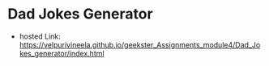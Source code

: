 # Dad Jokes Generator

- hosted Link: https://velpurivineela.github.io/geekster_Assignments_module4/Dad_Jokes_generator/index.html
